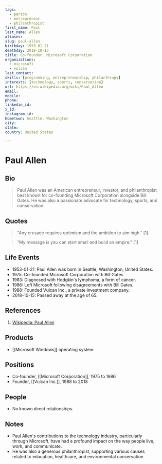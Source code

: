 ```yaml
---
tags:
  - person
  - entrepreneur
  - philanthropist
first_name: Paul
last_name: Allen
aliases: 
slug: paul-allen
birthday: 1953-01-21
deathday: 2018-10-15
title: Co-founder, Microsoft Corporation
organizations:
  - microsoft
  - vulcan
last_contact: 
skills: [programming, entrepreneurship, philanthropy]
interests: [technology, sports, conservation]
url: https://en.wikipedia.org/wiki/Paul_Allen
email: 
mobile: 
phone: 
linkedin_id: 
x_id: 
instagram_id: 
hometown: Seattle, Washington
city: 
state: 
country: United States

---
```


# Paul Allen

## Bio

> Paul Allen was an American entrepreneur, investor, and philanthropist best known for co-founding Microsoft Corporation alongside Bill Gates. He was also a passionate advocate for technology, sports, and conservation.

## Quotes

> "Any crusade requires optimism and the ambition to aim high." [1]

> "My message is you can start small and build an empire." [1]

## Life Events

- 1953-01-21: Paul Allen was born in Seattle, Washington, United States.
- 1975: Co-founded Microsoft Corporation with Bill Gates.
- 1983: Diagnosed with Hodgkin's lymphoma, a form of cancer.
- 1986: Left Microsoft following disagreements with Bill Gates.
- 1988: Founded Vulcan Inc., a private investment company.
- 2018-10-15: Passed away at the age of 65.

## References

1. [Wikipedia: Paul Allen](https://en.wikipedia.org/wiki/Paul_Allen)

## Products

- [[Microsoft Windows]] operating system

## Positions

- Co-founder, [[Microsoft Corporation]], 1975 to 1986
- Founder, [[Vulcan Inc.]], 1988 to 2018

## People

- No known direct relationships.

## Notes

- Paul Allen's contributions to the technology industry, particularly through Microsoft, have had a profound impact on the way people live, work, and communicate.
- He was also a generous philanthropist, supporting various causes related to education, healthcare, and environmental conservation.
